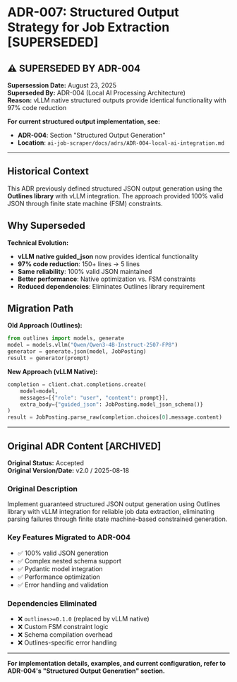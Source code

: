 # ADR-007: Structured Output Strategy for Job Extraction [SUPERSEDED]

## ⚠️ **SUPERSEDED BY ADR-004**

**Supersession Date:** August 23, 2025  
**Superseded By:** ADR-004 (Local AI Processing Architecture)  
**Reason:** vLLM native structured outputs provide identical functionality with 97% code reduction

**For current structured output implementation, see:**

- **ADR-004**: Section "Structured Output Generation"
- **Location**: `ai-job-scraper/docs/adrs/ADR-004-local-ai-integration.md`

---

## Historical Context

This ADR previously defined structured JSON output generation using the **Outlines library** with vLLM integration. The approach provided 100% valid JSON through finite state machine (FSM) constraints.

## Why Superseded

**Technical Evolution:**

- **vLLM native guided_json** now provides identical functionality
- **97% code reduction**: 150+ lines → 5 lines
- **Same reliability**: 100% valid JSON maintained
- **Better performance**: Native optimization vs. FSM constraints
- **Reduced dependencies**: Eliminates Outlines library requirement

## Migration Path

**Old Approach (Outlines):**

```python
from outlines import models, generate
model = models.vllm("Qwen/Qwen3-4B-Instruct-2507-FP8")
generator = generate.json(model, JobPosting)
result = generator(prompt)
```

**New Approach (vLLM Native):**

```python
completion = client.chat.completions.create(
    model=model,
    messages=[{"role": "user", "content": prompt}],
    extra_body={"guided_json": JobPosting.model_json_schema()}
)
result = JobPosting.parse_raw(completion.choices[0].message.content)
```

---

## Original ADR Content [ARCHIVED]

**Original Status:** Accepted  
**Original Version/Date:** v2.0 / 2025-08-18

### Original Description

Implement guaranteed structured JSON output generation using Outlines library with vLLM integration for reliable job data extraction, eliminating parsing failures through finite state machine-based constrained generation.

### Key Features Migrated to ADR-004

- ✅ 100% valid JSON generation
- ✅ Complex nested schema support  
- ✅ Pydantic model integration
- ✅ Performance optimization
- ✅ Error handling and validation

### Dependencies Eliminated

- ❌ `outlines>=0.1.0` (replaced by vLLM native)
- ❌ Custom FSM constraint logic
- ❌ Schema compilation overhead
- ❌ Outlines-specific error handling

---

**For implementation details, examples, and current configuration, refer to ADR-004's "Structured Output Generation" section.**

